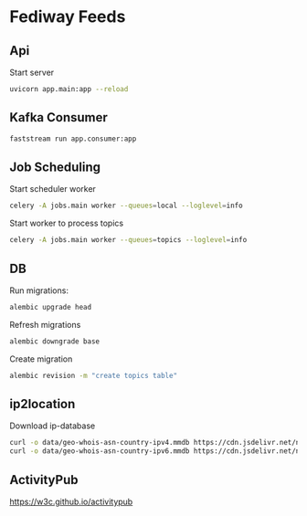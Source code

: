 # Fediway Feeds

## Api

Start server

```sh
uvicorn app.main:app --reload
```

## Kafka Consumer

```sh
faststream run app.consumer:app
```

## Job Scheduling

Start scheduler worker

```sh
celery -A jobs.main worker --queues=local --loglevel=info
```

Start worker to process topics

```sh
celery -A jobs.main worker --queues=topics --loglevel=info
```

## DB

Run migrations:

```sh
alembic upgrade head
```

Refresh migrations

```sh
alembic downgrade base
```

Create migration

```sh
alembic revision -m "create topics table"
```

## ip2location

Download ip-database

```sh
curl -o data/geo-whois-asn-country-ipv4.mmdb https://cdn.jsdelivr.net/npm/@ip-location-db/geo-whois-asn-country-mmdb/geo-whois-asn-country-ipv4.mmdb
curl -o data/geo-whois-asn-country-ipv6.mmdb https://cdn.jsdelivr.net/npm/@ip-location-db/geo-whois-asn-country-mmdb/geo-whois-asn-country-ipv6.mmdb
```

## ActivityPub

https://w3c.github.io/activitypub